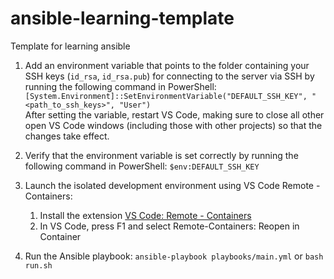 # ansible-learning-template
Template for learning ansible

1. Add an environment variable that points to the folder containing your SSH keys (`id_rsa`, `id_rsa.pub`) for connecting to the server via SSH by running the following command in PowerShell: `[System.Environment]::SetEnvironmentVariable("DEFAULT_SSH_KEY", "<path_to_ssh_keys>", "User")`  
After setting the variable, restart VS Code, making sure to close all other open VS Code windows (including those with other projects) so that the changes take effect.

2. Verify that the environment variable is set correctly by running the following command in PowerShell: `$env:DEFAULT_SSH_KEY`

3. Launch the isolated development environment using VS Code Remote - Containers:
    1. Install the extension [VS Code: Remote - Containers](https://marketplace.visualstudio.com/items?itemName=ms-vscode-remote.remote-containers)
    2. In VS Code, press F1 and select Remote-Containers: Reopen in Container

4. Run the Ansible playbook: `ansible-playbook playbooks/main.yml` or `bash run.sh`